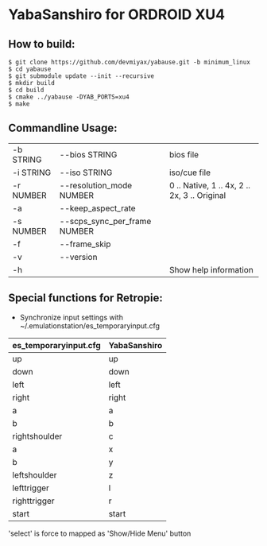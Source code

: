 # YabaSanshiro for ORDROID XU4

## How to build:

```
$ git clone https://github.com/devmiyax/yabause.git -b minimum_linux
$ cd yabause
$ git submodule update --init --recursive
$ mkdir build
$ cd build
$ cmake ../yabause -DYAB_PORTS=xu4
$ make
```

## Commandline Usage:

|           |                               |                                              |
|-----------|-------------------------------|----------------------------------------------|
| -b STRING | --bios STRING                 | bios file                                    |
| -i STRING | --iso STRING                  | iso/cue file                                 |
| -r NUMBER | --resolution_mode NUMBER      | 0 .. Native, 1 .. 4x, 2 .. 2x, 3 .. Original |
| -a        | --keep_aspect_rate            | |
| -s NUMBER | --scps_sync_per_frame NUMBER  | |
| -f        | --frame_skip                  | |
| -v        | --version                     | | 
| -h        |                               | Show help information |

## Special functions for Retropie:

* Synchronize input settings with ~/.emulationstation/es_temporaryinput.cfg

| es_temporaryinput.cfg | YabaSanshiro                  |
|-----------------------|-------------------------------|
| up                    | up |
| down                  | down |
| left                  | left |
| right                 | right |
| a                     | a |
| b                     | b |
| rightshoulder         | c |
| a                     | x |
| b                     | y |
| leftshoulder          | z |
| lefttrigger           | l |
| righttrigger          | r |
| start                 | start |

'select' is force to mapped as 'Show/Hide Menu' button